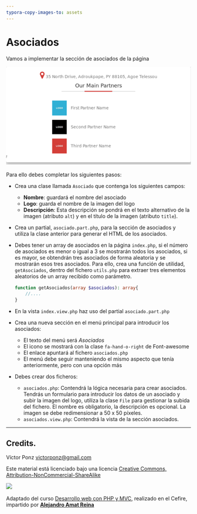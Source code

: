 ```yaml
---
typora-copy-images-to: assets
---
```


# Asociados

Vamos a implementar la sección de asociados de la página

![1539879645832](assets/1539879645832.png)

Para ello debes completar los siguientes pasos:

* Crea una clase llamada `Asociado` que contenga los siguientes campos:

  * **Nombre**: guardará el nombre del asociado
  * **Logo**: guarda el nombre de la imagen del logo
  * **Descripción**: Esta descripción se pondrá en el texto alternativo de la imagen (atributo `alt`) y en el título de la imagen (atributo `title`).

* Crea un partial, `asociado.part.php`, para la sección de asociados y utiliza la clase anterior para generar el HTML de los asociados.

* Debes tener un array de asociados en la página `index.php`, si el número de asociados es menor o igual a 3 se mostrarán todos los asociados, si es mayor, se obtendrán tres asociados de forma aleatoria y se mostrarán esos tres asociados. Para ello, crea una función de utilidad, `getAsociados`,  dentro del fichero `utils.php` para extraer tres elementos aleatorios de un array recibido como parámetro. 

  ```php
  function getAsociados(array $asociados): array{
      //....
  }
  ```

* En la vista `index.view.php` haz uso del partial `asociado.part.php`

* Crea una nueva sección en el menú principal para introducir los asociados:

  * El texto del menú será *Asociados*
  * El icono se mostrará con la clase `fa-hand-o-right` de Font-awesome
  * El enlace apuntará al fichero `asociados.php`
  * El menú debe seguir manteniendo el mismo aspecto que tenía anteriormente, pero con una opción más

* Debes crear dos ficheros:

  * `asociados.php`: Contendrá la lógica necesaria para crear asociados. Tendrás un formulario para introducir los datos de un asociado y subir la imagen del logo, utiliza la clase `File` para gestionar la subida del fichero. El nombre es obligatorio, la descripción es opcional. La imagen se debe redimensionar a 50 x 50 píxeles.
  * `asociados.view.php`: Contendrá la vista de la sección asociados.



------

## Credits.

Víctor Ponz victorponz@gmail.com

Este material está licenciado bajo una licencia [Creative Commons, Attribution-NonCommercial-ShareAlike](https://creativecommons.org/licenses/by-nc-sa/3.0/)

![](https://licensebuttons.net/l/by-nc-sa/3.0/88x31.png)

Adaptado del curso [Desarrollo web con PHP y MVC](https://www.udemy.com/desarrollo-web-con-php-7-y-mysql-utilizando-mvc/), realizado en el Cefire, impartido por [**Alejandro Amat Reina**](https://www.udemy.com/user/alejandro-amat-reina/)
